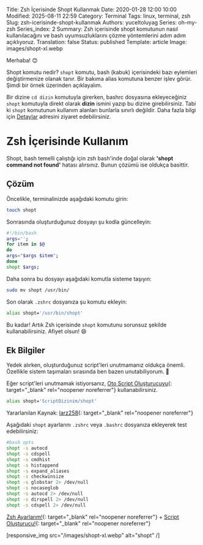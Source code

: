 Title: Zsh İçerisinde Shopt Kullanmak
Date: 2020-01-28 12:00 10:00
Modified: 2025-08-11 22:59
Category: Terminal
Tags: linux, terminal, zsh
Slug: zsh-icerisinde-shopt-kullanmak
Authors: yuceltoluyag
Series: oh-my-zsh
Series_index: 2
Summary: Zsh içerisinde shopt komutunun nasıl kullanılacağını ve bash uyumsuzluklarını çözme yöntemlerini adım adım açıklıyoruz.
Translation: false
Status: published
Template: article
Image: images/shopt-xl.webp


Merhaba! 😊

Shopt komutu nedir? `shopt` komutu, bash (kabuk) içerisindeki bazı eylemleri değiştirmenize olanak tanır. Bir bakıma alias komutuna benzer işlev görür. Şimdi bir örnek üzerinden açıklayalım.




Bir dizine `cd dizin` komutuyla girerken, bashrc dosyasına ekleyeceğiniz `shopt` komutuyla direkt olarak **dizin** ismini yazıp bu dizine girebilirsiniz. Tabi ki `shopt` komutunun kullanım alanları bunlarla sınırlı değildir. Daha fazla bilgi için [Detaylar](https://www.gnu.org/software/bash/manual/html_node/The-Shopt-Builtin.html) adresini ziyaret edebilirsiniz.

# Zsh İçerisinde Kullanım

Shopt, bash temelli çalıştığı için zsh bash'inde doğal olarak **'shopt command not found'** hatası alırsınız. Bunun çözümü ise oldukça basittir.

## Çözüm

Öncelikle, terminalinizde aşağıdaki komutu girin:

```bash
touch shopt
```

Sonrasında oluşturduğunuz dosyayı şu kodla güncelleyin:

```bash
#!/bin/bash
args='';
for item in $@
do
args="$args $item";
done
shopt $args;
```

Daha sonra bu dosyayı aşağıdaki komutla sisteme taşıyın:

```bash
sudo mv shopt /usr/bin/
```

Son olarak `.zshrc` dosyanıza şu komutu ekleyin:

```bash
alias shopt='/usr/bin/shopt'
```

Bu kadar! Artık Zsh içerisinde `shopt` komutunu sorunsuz şekilde kullanabilirsiniz. Afiyet olsun! 😄

## Ek Bilgiler

Yedek alırken, oluşturduğunuz script'leri unutmamanız oldukça önemli. Özellikle sistem taşımaları sırasında ben bazen unutabiliyorum. 🤣

Eğer script'leri unutmamak istiyorsanız, [Oto Script Oluşturucuyu](https://github.com/yuceltoluyag/otoscript){: target="_blank" rel="noopener noreferrer"} kullanabilirsiniz.

```bash
alias shopt='ScriptDizinim/shopt'
```

Yararlanılan Kaynak: [larz258](https://github.com/larz258/Zshopt){: target="_blank" rel="noopener noreferrer"}

Aşağıdaki `shopt` ayarlarını `.zshrc` veya `.bashrc` dosyanıza ekleyerek test edebilirsiniz:

```bash
#bash opts
shopt -s autocd
shopt -s cdspell
shopt -s cmdhist
shopt -s histappend
shopt -s expand_aliases
shopt -s checkwinsize
shopt -s globstar 2> /dev/null
shopt -s nocaseglob
shopt -s autocd 2> /dev/null
shopt -s dirspell 2> /dev/null
shopt -s cdspell 2> /dev/null
```

[Zsh Ayarlarım!](https://github.com/yuceltoluyag/WindowsTerminal/blob/main/WSL/.zshrc){: target="_blank" rel="noopener noreferrer"} +  [Script Oluşturucu!](https://github.com/yuceltoluyag/otoscript){: target="_blank" rel="noopener noreferrer"}

[responsive_img src="/images/shopt-xl.webp" alt="shopt" /]